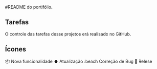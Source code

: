 #README do portifólio.

## Tarefas

O controle das tarefas desse projetos erá realisado no GitHub.

## Ícones

📦 Nova funcionalidade
⬆️ Atualização
:beach Correção de Bug
🏁 Relese

